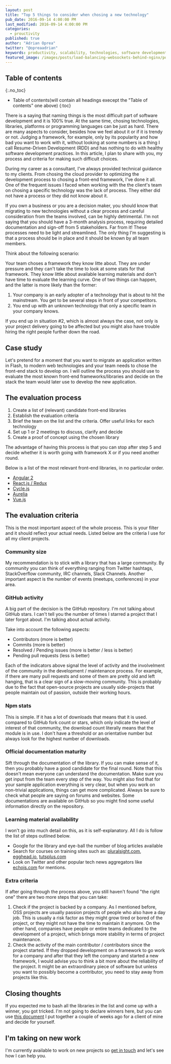 ```yaml
---
layout: post
title: "Top 5 things to consider when chosing a new technology"
pub_date: 2016-09-14 4:00:00 PM
last_modified: 2016-09-14 4:00:00 PM
categories:
  - prouctivity
published: true
author: "Adrian Oprea"
twitter: "@opreaadrian"
keywords: productivity, scalability, technologies, software development, recipes, javascript, reactjs, react, angular, angular2, aurelia
featured_image: /images/posts/load-balancing-websockets-behind-nginx/post.jpg
---
```



## Table of contents
{:.no_toc}

* Table of contents(will contain all headings execept the "Table of contents" one above)
{:toc}

There is a saying that naming things is the most difficult part of software development and it is 100% true. At the same time, chosing technologies, libraries, platforms or programming languages can be just as hard.
There are many aspects to consider, besides how we feel about it or if it is trendy or not. Judging a framework, for example, only by its popularity and how bad you want to work with it, without looking at some numbers is a thing I call Resume-Driven Development (RDD) and has nothing to do with healthy software development practices. In this article, I plan to share with you, my process and criteria for making such difficult choices. 

During my career as a consultant, I've always provided technical guidance to my clients. From chosing the cloud provider to optimizing the development process to chosing a front-end framework, I've done it all.  
One of the frequent issues I faced when working with the the client's team on chosing a specific technology was the lack of process. They either did not have a process or they did not know about it.

If you own a business or you are a decision maker, you should know that migrating to new technologies without a clear process and careful consideration from the teams involved, can be highly detrimental. I'm not saying that you should have a 3-month analysis process, requiring detailed documentation and sign-off from 5 stakeholders. Far from it! These processes need to be light and streamlined. The only thing I'm suggesting is that a process should be in place and it should be known by all team members. 

Think about the following scenario: 

Your team choses a framework they know litte about. They are under pressure and they can't take the time to look at some stats for that framework. They know little about available learning materials and don't have time to evaluate the learning curve. One of two things can happen, and the latter is more likely than the former:

1. Your company is an early adopter of a technology that is about to hit the mainstream. You get to be several steps in front of your competitors. 
2. You end up with an unknown technology that only a specific team in your company knows. 

If you end up in situation #2, which is almost always the case, not only is your project delivery going to be affected but you might also have trouble hiring the right people further down the road. 

## Case study

Let's pretend for a moment that you want to migrate an application written in Flash, to modern web technologies and your team needs to chose the front-end stack to develop on. 
I will outline the process you should use to evaluate the most known front-end frameworks/libraries and decide on the stack the team would later use to develop the new application.

## The evaluation process

1. Create a list of (relevant) candidate front-end libraries
2. Establish the evaluation criteria
3. Brief the team on the list and the criteria. Offer useful links for each technology
4. Set up 1 or 2 meetings to discuss, clarify and decide
5. Create a proof of concept using the chosen library

The advantage of having this process is that you can stop after step 5 and decide whether it is worth going with framework X or if you need another round.

Below is a list of the most relevant front-end libraries, in no particular order.

- [Angular 2]()
- [React.js / Redux]()
- [Cycle.js]()
- [Aurelia]()
- [Vue.js]()


## The evaluation criteria

This is the most important aspect of the whole process. This is your filter and it should reflect your actual needs. Listed below are the criteria I use for all my client projects.

### Community size

My recommendation is to stick with a library that has a large community. By community you can think of everything ranging from Twitter hashtags, StackOverflow community, IRC channels, Slack Channels.
Another important aspect is the number of events (meetups, conferences) in your area. 

### GitHub activity

A big part of the decision is the GitHub repository. I'm not talking about GitHub stars. I can't tell you the number of times I starred a project that I later forgot about. I'm talking about actual activity. 

Take into account the following aspects:

- Contributors (more is better)
- Commits (more is better)
- Resolved / Pending issues (more is better / less is better)
- Pending pull requests (less is better)

Each of the indicators above signal the level of activity and the involvelment of the community in the development / maintenance process. For example, if there are many pull requests and some of them are pretty old and left hanging, that is a clear sign of a slow-moving community. This is probably due to the fact that open-source projects are usually side-projects that people maintain out of passion, outside their working hours.

### Npm stats

This is simple. If it has a lot of downloads that means that it is used. compared to GitHub fork count or stars, which only indicate the level of interest of that community, the download count literally means that the module is in use. I don't have a threshold or an orientative number but always look for the highest number of downloads.

### Official documentation maturity

Sift through the documentation of the library. If you can make sense of it, then you probably have a good candidate for the final round. Note that this doesn't mean everyone can understand the documentation. Make sure you get input from the team every step of the way. You might also find that for your sample application everything is very clear, but when you work on non-trivial applications, things can get more complicated. Always be sure to check what people are saying on forums and websites. Some documentations are available on GitHub so you might find some useful information directly on the repository.

### Learning material availability

I won't go into much detail on this, as it is self-explanatory. All I do is follow the list of steps outlined below. 

- Google for the library and eye-ball the number of blog articles available
- Search for courses on training sites such as: [pluralsight.com](), [egghead.io](), [tutsplus.com]()
- Look on Twitter and other popular tech news aggregators like [echojs.com]() for mentions.


### Extra criteria

If after going through the process above, you still haven't found "the right one" there are two more steps that you can take:

1. Check if the project is backed by a company. As I mentioned before, OSS projects are usually passion projects of people who also have a day job. This is usually a risk factor as they might grow tired or bored of the project, or they might not have the time to maintain it anymore. On the other hand, companies have people or entire teams dedicated to the development of a project, which brings more stability in terms of project maintenance.
2. Check the activity of the main contributor / contributors since the project started. If they dropped development on a framework to go work for a company and after that they left the company and started a new framework, I would advise you to think a bit more about the reliability of the project. It might be an extraordinary piece of software but unless you want to possibly become a contributor, you need to stay away from projects like this.

## Closing thoughts

If you expected me to bash all the libraries in the list and come up with a winner, you got tricked. I'm not going to declare winners here, but you can use [this document]() I put together a couple of weeks ago for a client of mine and decide for yourself. 

## I'm taking on new work

I'm currently available to work on new projects so [get in touch]() and let's see how I can help you. 
